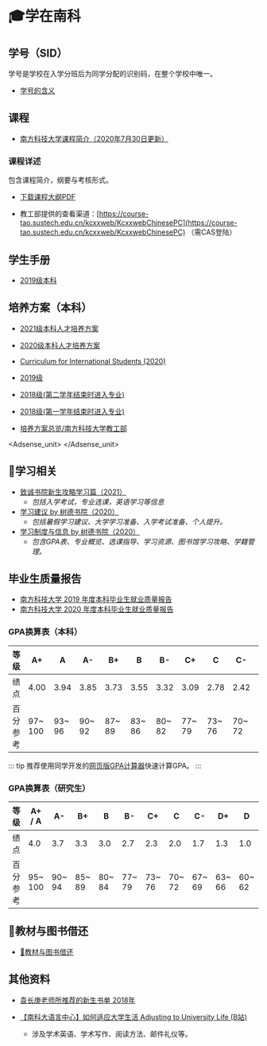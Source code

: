 # 🎓学在南科

## 学号（SID）

学号是学校在入学分班后为同学分配的识别码，在整个学校中唯一。

- [学号的含义](/service/sid)

## 课程
- [南方科技大学课程简介（2020年7月30日更新）](https://assets.sustech.online/documents/syllabus/sustech-course-catalogue-20200730.pdf)

### 课程详述

包含课程简介，纲要与考核形式。

- [下载课程大纲PDF](https://mirrors.sustech.edu.cn/courses/%E6%95%99%E5%AD%A6%E5%A4%A7%E7%BA%B2%E6%B1%87%E6%80%BB/)

- 教工部提供的查看渠道：[https://course-tao.sustech.edu.cn/kcxxweb/KcxxwebChinesePC](https://course-tao.sustech.edu.cn/kcxxweb/KcxxwebChinesePC) （需CAS登陆）


## 学生手册

- [2019级本科](https://assets.sustech.online/documents/manual/南方科技大学学生手册2020-本科.pdf)

## 培养方案（本科）

- [2021级本科人才培养方案](https://mirrors.sustech.edu.cn/courses/本科人才培养方案/2021级本科人才培养方案/)

- [2020级本科人才培养方案](https://mirrors.sustech.edu.cn/courses/本科人才培养方案/2020级本科人才培养方案/)
- [Curriculum for International Students (2020)](https://mirrors.sustech.edu.cn/courses/curriculum_for_international_students/2020/)
- [2019级](https://mirrors.sustech.edu.cn/courses/本科人才培养方案/2019级本科人才培养方案/)
- [2018级(第二学年结束时进入专业)](https://mirrors.sustech.edu.cn/courses/本科人才培养方案/2018级本科生培养方案（适用于第二学年结束时，申请进入专业）/)
- [2018级(第一学年结束时进入专业)](https://mirrors.sustech.edu.cn/courses/本科人才培养方案/2018级本科生培养方案（适用于第一学年结束时，申请进入专业）/)
- [培养方案总览/南方科技大学教工部](http://tao.sustech.edu.cn/page/id-184.html)

<Adsense_unit>
</Adsense_unit>

## 📖学习相关

- [致诚书院新生攻略学习篇（2021）](./by-zhiren-college/新生攻略之学习篇.md)
  - *包括入学考试，专业选课，英语学习等信息*
- [学习建议 by 树德书院（2020）](./by-shude-college/advice-on-study.md)
  - *包括暑假学习建议、大学学习准备、入学考试准备、个人提升。*
- [学习制度与信息  by 树德书院（2020）](./by-shude-college/info-on-study.md)
  - *包含GPA表、专业概览、选课指导、学习资源、图书馆学习攻略、学籍管理。*

## 毕业生质量报告

* [南方科技大学 2019 年度本科毕业生就业质量报告](https://www.sustech.edu.cn/uploads/files/2021/01/06113735_69394.pdf)
* [南方科技大学 2020 年度本科毕业生就业质量报告](http://career.sustech.edu.cn/detail/news?id=588518)


### GPA换算表（本科）

| 等级       | A+       | A       | A-      | B+      | B       | B-      | C+      | C       | C-      | D+      | D       | D-      |   F   |
| ---------- | -------- | ------- | ------- | ------- | ------- | ------- | ------- | ------- | ------- | ------- | ------- | ------- | :---: |
| 绩点       | 4.00     | 3.94    | 3.85    | 3.73    | 3.55    | 3.32    | 3.09    | 2.78    | 2.42    | 2.08    | 1.63    | 1.15    |   0   |
| 百分  参考 | 97~  100 | 93~  96 | 90~  92 | 87~  89 | 83~  86 | 80~  82 | 77~  79 | 73~  76 | 70~  72 | 67~  69 | 63~  66 | 60~  62 |  <60  |

::: tip
推荐使用同学开发的[网页版GPA计算器](https://github.com/chenyuheng/SUSTech-GPA-Calculator)快速计算GPA。
:::


### GPA换算表（研究生）

| 等级       | A+ / A   | A-      | B+      | B       | B-      | C+      | C       | C-      | D+      | D       |   F   |
| ---------- | -------- | ------- | ------- | ------- | ------- | ------- | ------- | ------- | ------- | ------- | :---: |
| 绩点       | 4.0      | 3.7     | 3.3     | 3.0     | 2.7     | 2.3     | 2.0     | 1.7     | 1.3     | 1.0     |   0   |
| 百分  参考 | 95~  100 | 90~  94 | 85~  89 | 80~  84 | 77~  79 | 73~  76 | 70~  72 | 67~  69 | 63~  66 | 60~  62 |  <60  |

## 📗教材与图书借还

- [📗教材与图书借还](./borrow-books)

## 其他资料
- [袁长庚老师所推荐的新生书单 2018年](./book-list-by-prof-yuan/2018)

- [【南科大语言中心】如何适应大学生活 Adjusting to University Life (B站)](https://www.bilibili.com/video/BV1334y1d7L9)
  - 涉及学术英语、学术写作、阅读方法、邮件礼仪等。